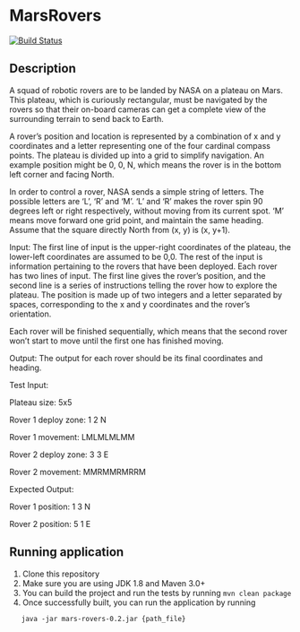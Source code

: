 # MarsRovers

[![Build Status](https://travis-ci.org/xilosada/MarsRovers.svg?branch=develop)](https://travis-ci.org/xilosada/MarsRovers)

## Description
 
 A squad of robotic rovers are to be landed by NASA on a plateau on Mars. This plateau, which is curiously rectangular, must be navigated by the rovers so that their on-board cameras can get a complete view of the surrounding terrain to send back to Earth.
 
 A rover’s position and location is represented by a combination of x and y coordinates and a letter representing one of the four cardinal compass points. The plateau is divided up into a grid to simplify navigation. An example position might be 0, 0, N, which means the rover is in the bottom left corner and facing North.
 
 In order to control a rover, NASA sends a simple string of letters. The possible letters are ‘L’, ‘R’ and ‘M’. ‘L’ and ‘R’ makes the rover spin 90 degrees left or right respectively, without moving from its current spot. ‘M’ means move forward one grid point, and maintain the same heading. Assume that the square directly North from (x, y) is (x, y+1).
 
 Input: The first line of input is the upper-right coordinates of the plateau, the lower-left coordinates are assumed to be 0,0. The rest of the input is information pertaining to the rovers that have been deployed. Each rover has two lines of input. The first line gives the rover’s position, and the second line is a series of instructions telling the rover how to explore the plateau. The position is made up of two integers and a letter separated by spaces, corresponding to the x and y coordinates and the rover’s orientation.
 
 Each rover will be finished sequentially, which means that the second rover won’t start to move until the first one has finished moving.
 
 Output: The output for each rover should be its final coordinates and heading.
 
 
 Test Input:
 
 Plateau size: 5x5
 
 Rover 1 deploy zone: 1 2 N
 
 Rover 1 movement: LMLMLMLMM
 
 Rover 2 deploy zone: 3 3 E
 
 Rover 2 movement: MMRMMRMRRM
 
 Expected Output:
 
 Rover 1 position: 1 3 N
 
 Rover 2 position: 5 1 E
  
## Running application

1. Clone this repository 
2. Make sure you are using JDK 1.8 and Maven 3.0+
3. You can build the project and run the tests by running ```mvn clean package```
4. Once successfully built, you can run the application by running

  ```
     java -jar mars-rovers-0.2.jar {path_file}
  ```
